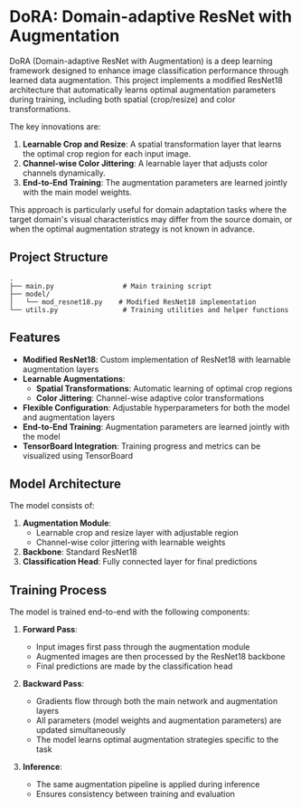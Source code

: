 # DoRA: Domain-adaptive ResNet with Augmentation

DoRA (Domain-adaptive ResNet with Augmentation) is a deep learning framework designed to enhance image classification performance through learned data augmentation. This project implements a modified ResNet18 architecture that automatically learns optimal augmentation parameters during training, including both spatial (crop/resize) and color transformations.

The key innovations are:
1. **Learnable Crop and Resize**: A spatial transformation layer that learns the optimal crop region for each input image.
2. **Channel-wise Color Jittering**: A learnable layer that adjusts color channels dynamically.
3. **End-to-End Training**: The augmentation parameters are learned jointly with the main model weights.

This approach is particularly useful for domain adaptation tasks where the target domain's visual characteristics may differ from the source domain, or when the optimal augmentation strategy is not known in advance.


## Project Structure

```
.
├── main.py                 # Main training script
├── model/
│   └── mod_resnet18.py    # Modified ResNet18 implementation
└── utils.py                # Training utilities and helper functions
```

## Features

- **Modified ResNet18**: Custom implementation of ResNet18 with learnable augmentation layers
- **Learnable Augmentations**:
  - **Spatial Transformations**: Automatic learning of optimal crop regions
  - **Color Jittering**: Channel-wise adaptive color transformations
- **Flexible Configuration**: Adjustable hyperparameters for both the model and augmentation layers
- **End-to-End Training**: Augmentation parameters are learned jointly with the model
- **TensorBoard Integration**: Training progress and metrics can be visualized using TensorBoard


## Model Architecture

The model consists of:
1. **Augmentation Module**:
   - Learnable crop and resize layer with adjustable region
   - Channel-wise color jittering with learnable weights
2. **Backbone**: Standard ResNet18
3. **Classification Head**: Fully connected layer for final predictions

## Training Process

The model is trained end-to-end with the following components:

1. **Forward Pass**:
   - Input images first pass through the augmentation module
   - Augmented images are then processed by the ResNet18 backbone
   - Final predictions are made by the classification head

2. **Backward Pass**:
   - Gradients flow through both the main network and augmentation layers
   - All parameters (model weights and augmentation parameters) are updated simultaneously
   - The model learns optimal augmentation strategies specific to the task

3. **Inference**:
   - The same augmentation pipeline is applied during inference
   - Ensures consistency between training and evaluation